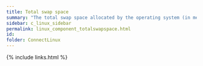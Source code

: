 ```yaml
---
title: Total swap space
summary: "The total swap space allocated by the operating system (in megabytes)."
sidebar: c_linux_sidebar
permalink: linux_component_totalswapspace.html
id:
folder: ConnectLinux
---
```


{% include links.html %}
